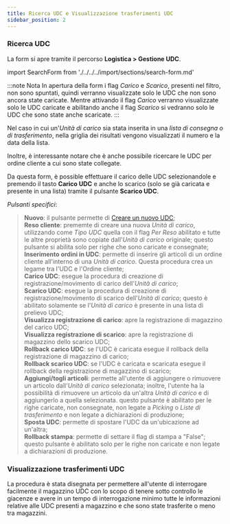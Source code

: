 ```yaml
---
title: Ricerca UDC e Visualizzazione trasferimenti UDC
sidebar_position: 2
---
```


### Ricerca UDC

La form si apre tramite il percorso **Logistica > Gestione UDC**.

import SearchForm from './../../../import/sections/search-form.md'

<SearchForm />

:::note Nota
In apertura della form i flag *Carico* e *Scarico*, presenti nel filtro, non sono spuntati, quindi verranno visualizzate solo le UDC che non sono ancora state caricate.
Mentre attivando il flag *Carico* verranno visualizzate solo le UDC caricate e abilitando anche il flag *Scarico* si vedranno solo le UDC che sono state anche scaricate.
:::

Nel caso in cui un'*Unità di carico* sia stata inserita in una *lista di consegna o di trasferimento*, nella griglia dei risultati vengono visualizzati il numero e la data della lista. 

Inoltre, è interessante notare che è anche possibile ricercare le UDC per ordine cliente a cui sono state collegate.

Da questa form, è possible effettuare il carico delle UDC selezionandole e premendo il tasto **Carico UDC** e anche lo scarico (solo se già caricata e presente in una lista) tramite il pulsante **Scarico UDC**.

*Pulsanti specifici*:

> **Nuovo**: il pulsante permette di [Creare un nuovo UDC](/docs/logistics/udc/loading-unit-management/insert-new-pallet);  
> **Reso cliente**: prememte di creare una nuova *Unità di carico*, utilizzando come *Tipo UDC* quella con il flag *Per Reso* abilitato e tutte le altre proprietà sono copiate dall'*Unità di carico* originale; questo pulsante si abilita solo per righe che sono caricate e consegnate;  
> **Inserimento ordini in UDC**: permette di inserire gli articoli di un ordine cliente all'interno di una *Unità di carico*. Questa procedura crea un legame tra l'UDC e l'Ordine cliente;  
> **Carico UDC**: esegue la procedura di creazione di registrazione/movimento di carico dell'*Unità di carico*;          
> **Scarico UDC**: esegue la procedura di creazione di registrazione/movimento di scarico dell'*Unità di carico*; questo è abilitato solamente se l'*Unità di carico* è presente in una lista di prelievo UDC;            
> **Visualizza registrazione di carico**: apre la registrazione di magazzino del carico UDC;  
> **Visualizza registrazione di scarico**: apre la registrazione di magazzino dello scarico UDC;  
> **Rollback carico UDC**: se l'UDC è caricata esegue il rollback della registrazione di magazzino di carico;  
> **Rollback scarico UDC**: se l'UDC è caricata e scaricata esegue il rollback della registrazione di magazzino di scarico;  
> **Aggiungi/togli articoli**: permette all'utente di aggiungere o rimuovere un articolo dall'*Unità di carico* selezionata; inoltre, l'utente ha la possibilità di rimuovere un articolo da un'altra *Unità di carico* e di aggiungerlo a quella selezionata. questo pulsante è abilitato per le righe caricate, non consegnate, non legate a *Picking* o *Liste di trasferimento* e non legate a dichiarazioni di produzione;    
> **Sposta UDC**: permette di spostare l'UDC da un'ubicazione ad un'altra;  
> **Rollback stampa**: permette di settare il flag di stampa a "False"; questo pulsante è abilitato solo per le righe non caricate e non legate a dichiarazioni di produzione.      

### Visualizzazione trasferimenti UDC

La procedura è stata disegnata per permettere all'utente di interrogare facilmente il magazzino UDC con lo scopo di tenere sotto controllo le giacenze e avere in un tempo di interrogazione minimo tutte le informazioni relative alle UDC presenti a magazzino e che sono state trasferite o meno tra magazzini.
